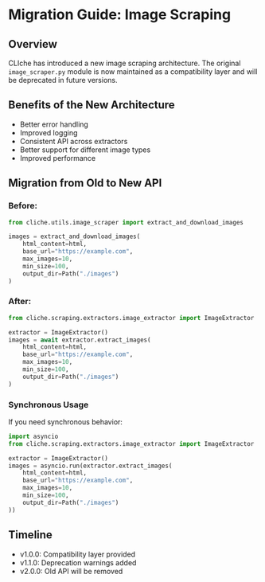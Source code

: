 # Migration Guide: Image Scraping

## Overview

CLIche has introduced a new image scraping architecture. The original `image_scraper.py` module is now maintained as a compatibility layer and will be deprecated in future versions.

## Benefits of the New Architecture

- Better error handling
- Improved logging
- Consistent API across extractors
- Better support for different image types
- Improved performance

## Migration from Old to New API

### Before:
```python
from cliche.utils.image_scraper import extract_and_download_images

images = extract_and_download_images(
    html_content=html,
    base_url="https://example.com",
    max_images=10,
    min_size=100,
    output_dir=Path("./images")
)
```

### After:
```python
from cliche.scraping.extractors.image_extractor import ImageExtractor

extractor = ImageExtractor()
images = await extractor.extract_images(
    html_content=html,
    base_url="https://example.com",
    max_images=10,
    min_size=100,
    output_dir=Path("./images")
)
```

### Synchronous Usage

If you need synchronous behavior:

```python
import asyncio
from cliche.scraping.extractors.image_extractor import ImageExtractor

extractor = ImageExtractor()
images = asyncio.run(extractor.extract_images(
    html_content=html,
    base_url="https://example.com",
    max_images=10,
    min_size=100,
    output_dir=Path("./images")
))
```

## Timeline

- v1.0.0: Compatibility layer provided
- v1.1.0: Deprecation warnings added
- v2.0.0: Old API will be removed 